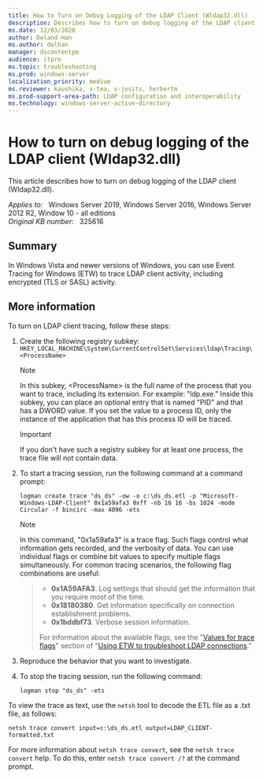 ```yaml
---
title: How to Turn on Debug Logging of the LDAP Client (Wldap32.dll)
description: Describes how to turn on debug logging of the LDAP client (Wldap32.dll).
ms.date: 12/03/2020
author: Deland-Han
ms.author: delhan 
manager: dscontentpm
audience: itpro
ms.topic: troubleshooting
ms.prod: windows-server
localization_priority: medium
ms.reviewer: kaushika, v-tea, v-jesits, herbertm
ms.prod-support-area-path: LDAP configuration and interoperability
ms.technology: windows-server-active-directory
---
```

# How to turn on debug logging of the LDAP client (Wldap32.dll)

This article describes how to turn on debug logging of the LDAP client (Wldap32.dll).

_Applies to:_ &nbsp; Windows Server 2019, Windows Server 2016, Windows Server 2012 R2, Window 10 - all editions  
_Original KB number:_ &nbsp; 325616

## Summary

In Windows Vista and newer versions of Windows, you can use Event Tracing for Windows (ETW) to trace LDAP client activity, including encrypted (TLS or SASL) activity.

## More information

To turn on LDAP client tracing, follow these steps:

1. Create the following registry subkey:  
`HKEY_LOCAL_MACHINE\System\CurrentControlSet\Services\ldap\Tracing\<ProcessName>`

   > [!Note]
   > In this subkey, \<ProcessName> is the full name of the process that you want to trace, including its extension. For example: "ldp.exe." Inside this subkey, you can place an optional entry that is named "PID" and that has a DWORD value. If you set the value to a process ID, only the instance of the application that has this process ID will be traced.

   > [!Important]
   > If you don't have such a registry subkey for at least one process, the trace file will not contain data.

2. To start a tracing session, run the following command at a command prompt:

    ```console
    logman create trace "ds_ds" -ow -o c:\ds_ds.etl -p "Microsoft-Windows-LDAP-Client" 0x1a59afa3 0xff -nb 16 16 -bs 1024 -mode Circular -f bincirc -max 4096 -ets
    ```

    > [!Note]
    In this command,  "0x1a59afa3" is a trace flag. Such flags control what information gets recorded, and the verbosity of data. You can use individual flags or combine bit values to specify multiple flags simultaneously. For common tracing scenarios, the following flag combinations are useful:
    >
    > - **0x1A59AFA3**. Log settings that should get the information that you require most of the time.
    > - **0x18180380**. Get information specifically on connection establishment problems.
    > - **0x1bddbf73**. Verbose session information.
    >
    > For information about the available flags, see the "[Values for trace flags](/windows-server/identity/ad-ds/manage/troubleshoot/troubleshoot-ldap-using-etw#values-for-trace-flags)" section of "[Using ETW to troubleshoot LDAP connections](/windows-server/identity/ad-ds/manage/troubleshoot/troubleshoot-ldap-using-etw)."

3. Reproduce the behavior that you want to investigate.
4. To stop the tracing session, run the following command:

    ```console
    logman stop "ds_ds" -ets
    ```

To view the trace as text, use the `netsh` tool to decode the ETL file as a .txt file, as follows:

```console
netsh trace convert input=c:\ds_ds.etl output=LDAP_CLIENT-formatted.txt
```

For more information about `netsh trace convert`, see the `netsh trace convert` help. To do this, enter `netsh trace convert /?` at the command prompt.

